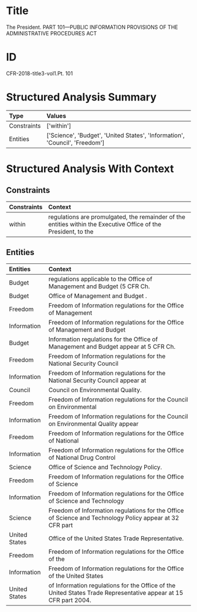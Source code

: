 # Title

 The President. PART 101—PUBLIC INFORMATION PROVISIONS OF THE ADMINISTRATIVE PROCEDURES ACT


# ID

 CFR-2018-title3-vol1.Pt. 101


# Structured Analysis Summary

| Type        | Values                                                                      |
|:------------|:----------------------------------------------------------------------------|
| Constraints | ['within']                                                                  |
| Entities    | ['Science', 'Budget', 'United States', 'Information', 'Council', 'Freedom'] |


# Structured Analysis With Context

 


## Constraints

| Constraints   | Context                                                                                                         |
|:--------------|:----------------------------------------------------------------------------------------------------------------|
| within        | regulations are promulgated, the remainder of the entities within the Executive Office of the President, to the |


## Entities

| Entities      | Context                                                                                                          |
|:--------------|:-----------------------------------------------------------------------------------------------------------------|
| Budget        | regulations applicable to the Office of Management and Budget  (5 CFR Ch.                                        |
| Budget        | Office of Management and  Budget .                                                                               |
| Freedom       | Freedom of Information regulations for the Office of Management                                                  |
| Information   | Freedom of  Information regulations for the Office of Management and Budget                                      |
| Budget        | Information regulations for the Office of Management and Budget  appear at 5 CFR Ch.                             |
| Freedom       | Freedom of Information regulations for the National Security Council                                             |
| Information   | Freedom of  Information regulations for the National Security Council appear at                                  |
| Council       | Council  on Environmental Quality.                                                                               |
| Freedom       | Freedom of Information regulations for the Council on Environmental                                              |
| Information   | Freedom of  Information regulations for the Council on Environmental Quality appear                              |
| Freedom       | Freedom of Information regulations for the Office of National                                                    |
| Information   | Freedom of  Information regulations for the Office of National Drug Control                                      |
| Science       | Office of  Science  and Technology Policy.                                                                       |
| Freedom       | Freedom of Information regulations for the Office of Science                                                     |
| Information   | Freedom of  Information regulations for the Office of Science and Technology                                     |
| Science       | Freedom of Information regulations for the Office of  Science and Technology Policy appear at 32 CFR part        |
| United States | Office of the  United States  Trade Representative.                                                              |
| Freedom       | Freedom of Information regulations for the Office of the                                                         |
| Information   | Freedom of  Information regulations for the Office of the United States                                          |
| United States | of Information regulations for the Office of the United States  Trade Representative appear at 15 CFR part 2004. |


